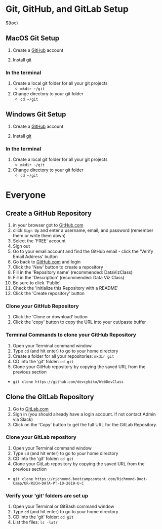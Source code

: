 # Git, GitHub, and GitLab Setup

$(toc)

## MacOS Git Setup

1. Create a [GitHub](https://github.com/) account

2. Install [git](https://coolestguidesontheplanet.com/install-git-macos/)

### In the terminal

1. Create a local git folder for all your git projects
	- `mkdir ~/git`
1. Change directory to your git folder
	- `cd ~/git`

## Windows Git Setup

1. Create a [GitHub]([https://github.com/](https://github.com/)) account

2. Install [git](https://gitforwindows.org/)

### In the terminal

1. Create a local git folder for all your git projects
	- `mkdir ~/git`
1. Change directory to your git folder
	- `cd ~/git`

# Everyone

## Create a GitHub Repository

1. in your browser got to [GitHub.com](http://github.com)
2. click `Sign Up` and enter a username, email, and password (remember them or write them down)
3. Select the 'FREE' account
3. Sign out
4. Go to your email account and find the GitHub email - click the 'Verify Email Address' button
5. Go back to [GitHub.com](https://github.com/) and login
6. Click the 'New' button to create a repository
7. Fill in the 'Repository name' (recommended: DataVizClass)
8. Fill in the 'Description' (recommended: Data Viz Class)
9. Be sure to click 'Public'
10. Check the 'Initialize this Repository with a README'
11. Click the 'Create repository' button

### Clone your GitHub Repository

1. Click the 'Clone or download' button
2. Click the 'copy' button to copy the URL into your cut/paste buffer

### Terminal Commands to clone your GitHub Repository

1. Open your Terminal command window
2. Type `cd` (and hit enter) to go to your home directory
3. Create a folder for all your repositories: `mkdir git`
4. CD into the 'git' folder: `cd git`
5. Clone your GitHub repository by copying the saved URL from the previous section
 - `git clone https://github.com/devcybiko/WebDevClass`

## Clone the GitLab Repository

1. Go to [GitLab.com](https://richmond.bootcampcontent.com/Richmond-Boot-Camp/UR-RICH-DATA-PT-10-2019-U-C)
2. Sign in (you should already have a login account. If not contact Admin via Slack)
3. Click on the 'Copy' button to get the full URL for the GitLab Repository.

### Clone your GitLab repository

1. Open your Terminal command window
2. Type `cd` (and hit enter) to go to your home directory
3. CD into the 'git' folder: `cd git`
4. Clone your GitLab repository by copying the saved URL from the previous section
 - `git clone https://richmond.bootcampcontent.com/Richmond-Boot-Camp/UR-RICH-DATA-PT-10-2019-U-C`

### Verify your 'git' folders are set up

1. Open your Terminal or GitBash command window
2. Type `cd` (and hit enter) to go to your home directory
3. CD into the 'git' folder: `cd git`
4. List the files: `ls -latr`

<!--stackedit_data:
eyJoaXN0b3J5IjpbMTQwOTIyNDM3Niw2OTQ4MTA2NTUsMTQyOD
g4NTkzMl19
-->